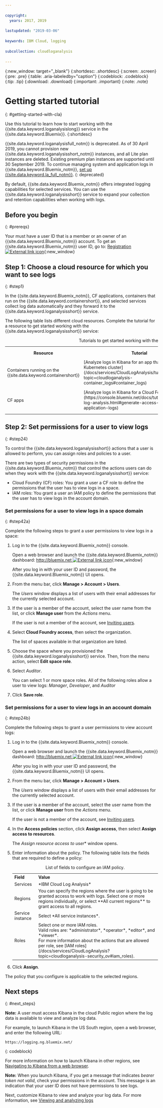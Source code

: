 ```yaml
---

copyright:
  years: 2017, 2019

lastupdated: "2019-03-06"

keywords: IBM Cloud, logging

subcollection: cloudloganalysis

---
```


{:new_window: target="_blank"}
{:shortdesc: .shortdesc}
{:screen: .screen}
{:pre: .pre}
{:table: .aria-labeledby="caption"}
{:codeblock: .codeblock}
{:tip: .tip}
{:download: .download}
{:important: .important}
{:note: .note}

# Getting started tutorial
{: #getting-started-with-cla}

Use this tutorial to learn how to start working with the {{site.data.keyword.loganalysislong}} service in the {{site.data.keyword.Bluemix}}. 
{:shortdesc}

{{site.data.keyword.loganalysisfull_notm}} is deprecated. As of 30 April 2019, you cannot provision new {{site.data.keyword.loganalysisshort_notm}} instances, and all Lite plan instances are deleted. Existing premium plan instances are supported until 30 September 2019. To continue managing system and application logs in {{site.data.keyword.Bluemix_notm}}, [set up {{site.data.keyword.la_full_notm}}](/docs/services/Log-Analysis-with-LogDNA?topic=LogDNA-getting-started#getting-started).
{: deprecated}

By default, {{site.data.keyword.Bluemix_notm}} offers integrated logging capabilities for selected services. You can use the {{site.data.keyword.loganalysisshort}} service to expand your collection and retention capabilities when working with logs.

## Before you begin
{: #prereqs}

Your must have a user ID that is a member or an owner of an {{site.data.keyword.Bluemix_notm}} account. To get an {{site.data.keyword.Bluemix_notm}} user ID, go to: [Registration ![External link icon](../../icons/launch-glyph.svg "External link icon")](https://console.bluemix.net/registration/){:new_window}

## Step 1: Choose a cloud resource for which you want to see logs
{: #step1}

In the {{site.data.keyword.Bluemix_notm}}, CF applications, containers that run on the {{site.data.keyword.containershort}}, and selected services collect log data automatically and they forward it to the {{site.data.keyword.loganalysisshort}} service.

The following table lists different cloud resources. Complete the tutorial for a resource to get started working with the {{site.data.keyword.loganalysisshort}} service:

<table>
  <caption>Tutorials to get started working with the {{site.data.keyword.loganalysisshort}} service </caption>
  <tr>
    <th>Resource</th>
    <th>Tutorial</th>
    <th>Cloud environment</th>
    <th>Scenario</th>
  </tr>
  <tr>
    <td>Containers running on the {{site.data.keyword.containershort}}</td>
    <td>[Analyze logs in Kibana for an app that is deployed in a Kubernetes cluster](/docs/services/CloudLogAnalysis/tutorials?topic=cloudloganalysis-container_logs#container_logs)</td>
    <td>Public </br>Dedicated</td>
    <td>![High level component overview for containers deployed in a Kubernetes cluster](containers/images/containers_kube_logs.png "High level component overview for containers deployed in a Kubernetes cluster")</td>
  </tr>
  <tr>
    <td>CF apps</td>
    <td>[Analyze logs in Kibana for a Cloud Foundry app](https://console.bluemix.net/docs/tutorials/application-log-analysis.html#generate-access-and-analyze-application-logs)</td>
    <td>Public</td>
    <td>![High level view of logging of CF apps in the {{site.data.keyword.Bluemix_notm}}](cfapps/images/cfapps_logs.png "High level view of logging of CF apps in the {{site.data.keyword.Bluemix_notm}}")</td>
  </tr>
</table>




## Step 2: Set permissions for a user to view logs
{: #step24}

To control the {{site.data.keyword.loganalysisshort}} actions that a user is allowed to perform, you can assign roles and policies to a user. 

There are two types of security permissions in the {{site.data.keyword.Bluemix_notm}} that control the actions users can do when they work with the {{site.data.keyword.loganalysisshort}} service:

* Cloud Foundry (CF) roles: You grant a user a CF role to define the permissions that the user has to view logs in a space.
* IAM roles: You grant a user an IAM policy to define the permissions that the user has to view logs in the account domain.

### Set permissions for a user to view logs in a space domain
{: #step42a}

Complete the following steps to grant a user permissions to view logs in a space:

1. Log in to the {{site.data.keyword.Bluemix_notm}} console.

    Open a web browser and launch the {{site.data.keyword.Bluemix_notm}} dashboard: [http://bluemix.net ![External link icon](../../icons/launch-glyph.svg "External link icon")](http://bluemix.net){:new_window}
	
	After you log in with your user ID and password, the {{site.data.keyword.Bluemix_notm}} UI opens.

2. From the menu bar, click **Manage > Account > Users**. 

    The *Users* window displays a list of users with their email addresses for the currently selected account.
	
3. If the user is a member of the account, select the user name from the list, or click **Manage user** from the *Actions* menu.

    If the user is not a member of the account, see [Inviting users](/docs/iam?topic=iam-iamuserinv#iamuserinv).

4. Select **Cloud Foundry access**, then select the organization.

    The list of spaces available in that organization are listed.

5. Choose the space where you provisioned the {{site.data.keyword.loganalysisshort}} service. Then, from the menu action, select **Edit space role**.

6. Select *Auditor*. 

    You can select 1 or more space roles. All of the following roles allow a user to view logs: *Manager*, *Developer*, and *Auditor*
	
7. Click **Save role**.



### Set permissions for a user to view logs in an account domain
{: #step24b}


Complete the following steps to grant a user permissions to view account logs:

1. Log in to the {{site.data.keyword.Bluemix_notm}} console.

    Open a web browser and launch the {{site.data.keyword.Bluemix_notm}} dashboard: [http://bluemix.net ![External link icon](../../../icons/launch-glyph.svg "External link icon")](http://bluemix.net){:new_window}
	
	After you log in with your user ID and password, the {{site.data.keyword.Bluemix_notm}} UI opens.

2. From the menu bar, click **Manage > Account > Users**. 

    The *Users* window displays a list of users with their email addresses for the currently selected account.
	
3. If the user is a member of the account, select the user name from the list, or click **Manage user** from the *Actions* menu.

    If the user is not a member of the account, see [Inviting users](/docs/iam?topic=iam-iamuserinv#iamuserinv).

4. In the **Access policies** section, click **Assign access**, then select **Assign access to resources**.

    The *Assign resource access to user** window opens.

5. Enter information about the policy. The following table lists the fields that are required to define a policy: 

    <table>
	  <caption>List of fields to configure an IAM policy.</caption>
	  <tr>
	    <th>Field</th>
		<th>Value</th>
	  </tr>
	  <tr>
	    <td>Services</td>
		<td>*IBM Cloud Log Analysis*</td>
	  </tr>	  
	  <tr>
	    <td>Regions</td>
		<td>You can specify the regions where the user is going to be granted access to work with logs. Select one or more regions individually, or select **All current regions** to grant access to all regions.</td>
	  </tr>
	  <tr>
	    <td>Service instance</td>
		<td>Select *All service instances*.</td>
	  </tr>
	  <tr>
	    <td>Roles</td>
		<td>Select one or more IAM roles. <br>Valid roles are: *administrator*, *operator*, *editor*, and *viewer*. <br>For more information about the actions that are allowed per role, see [IAM roles](/docs/services/CloudLogAnalysis?topic=cloudloganalysis-security_ov#iam_roles).
		</td>
	  </tr>
     </table>
	
6. Click **Assign**.
	
The policy that you configure is applicable to the selected regions. 


## Next steps 
{: #next_steps}

**Note:** A user must access Kibana in the cloud Public region where the log data is available to view and analyze log data. 

For example, to launch Kibana in the US South region, open a web browser, and enter the following URL:

```
https://logging.ng.bluemix.net/ 
```
{: codeblock}


For more information on how to launch Kibana in other regions, see [Navigating to Kibana from a web browser](/docs/services/CloudLogAnalysis/kibana?topic=cloudloganalysis-launch#launch_Kibana_from_browser).

**Note:** When you launch Kibana, if you get a message that indicates *bearer token not valid*, check your permissions in the account. This message is an indication that your user ID does not have permissions to see logs.

Next, customize Kibana to view and analyze your log data. For more information, see [Viewing and analyzing logs](/docs/services/CloudLogAnalysis/kibana?topic=cloudloganalysis-analyzing_logs_Kibana#analyzing_logs_Kibana)
    







